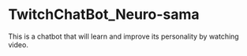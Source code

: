 # TwitchChatBot_Neuro-sama
This is a chatbot that will learn and improve its personality by watching video.
